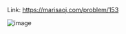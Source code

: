 Link: https://marisaoj.com/problem/153

![image](https://github.com/user-attachments/assets/bcb9ba67-c672-4a60-8a27-82a164eb3b21)
